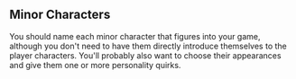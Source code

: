 ## Minor Characters

You should name each minor character that figures into your game,
although you don't need to have them directly introduce themselves to
the player characters. You'll probably also want to choose their appearances and
give them one or more personality quirks.

